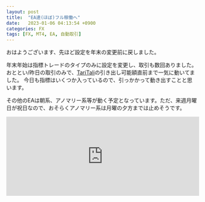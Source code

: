 ```yaml
---
layout: post
title:  "EA達(ほぼ)フル稼働へ"
date:   2023-01-06 04:13:54 +0900
categories: FX
tags: [FX, MT4, EA, 自動取引]
---
```

おはようございます、先ほど設定を年末の変更前に戻しました。

年末年始は指標トレードのタイプのみに設定を変更し、取引も数回ありました。
おととい/昨日の取引のみで、[TariTali](https://taritali.com/client/click.php?id=544)の引き出し可能額直前まで一気に動いてました。
今日も指標はいくつか入っているので、引っかかって動き出すことと思います。

その他のEAは朝系、アノマリー系等が動く予定となっています。ただ、来週月曜日が祝日なので、おそらくアノマリー系は月曜の夕方までは止めそうです。

<iframe scrolling="no" src="https://blog.fx-on.com/parts/systemtrade_ranking_parts.php?i=3&r=0&s=0&w=500&h=200&fr=52B800&fo=FFFFFF&m=3&u=2742" frameborder="0" width="510" height="210" class="gg-hide"></iframe><img class="ext-content" style="display: block;" border="0" width="1" height="1" src="https://www.gogojungle.co.jp/re/img/XABrkfzlvdt40IM?i=3"/>
